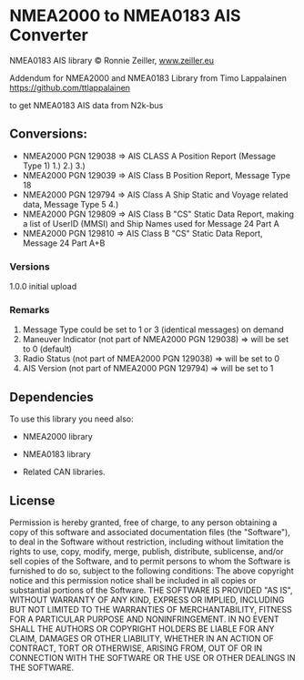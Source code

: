 # NMEA2000 to NMEA0183 AIS Converter


NMEA0183  AIS library © Ronnie Zeiller, www.zeiller.eu

Addendum for NMEA2000 and NMEA0183 Library from Timo Lappalainen https://github.com/ttlappalainen

to get NMEA0183 AIS data from N2k-bus

## Conversions:

- NMEA2000 PGN 129038 => AIS CLASS A Position Report (Message Type 1) 1.) 2.) 3.)
- NMEA2000 PGN 129039 => AIS Class B Position Report, Message Type 18
- NMEA2000 PGN 129794 => AIS Class A Ship Static and Voyage related data, Message Type 5 4.)
- NMEA2000 PGN 129809 => AIS Class B "CS" Static Data Report, making a list of UserID (MMSI) and Ship Names used for Message 24 Part A
- NMEA2000 PGN 129810 => AIS Class B "CS" Static Data Report, Message 24 Part A+B

### Versions

1.0.0 initial upload

### Remarks
1. Message Type could be set to 1 or 3 (identical messages) on demand
2. Maneuver Indicator (not part of NMEA2000 PGN 129038) => will be set to 0 (default)
3. Radio Status (not part of NMEA2000 PGN 129038) => will be set to 0
4. AIS Version (not part of NMEA2000 PGN 129794) => will be set to 1

## Dependencies

To use this library you need also:

   - NMEA2000 library

   - NMEA0183 library

   - Related CAN libraries.

## License

Permission is hereby granted, free of charge, to any person obtaining a copy of
this software and associated documentation files (the "Software"), to deal in
the Software without restriction, including without limitation the rights to use,
copy, modify, merge, publish, distribute, sublicense, and/or sell copies of the
Software, and to permit persons to whom the Software is furnished to do so,
subject to the following conditions:
The above copyright notice and this permission notice shall be included in all
copies or substantial portions of the Software.
THE SOFTWARE IS PROVIDED "AS IS", WITHOUT WARRANTY OF ANY KIND, EXPRESS OR IMPLIED,
INCLUDING BUT NOT LIMITED TO THE WARRANTIES OF MERCHANTABILITY, FITNESS FOR A
PARTICULAR PURPOSE AND NONINFRINGEMENT. IN NO EVENT SHALL THE AUTHORS OR COPYRIGHT
HOLDERS BE LIABLE FOR ANY CLAIM, DAMAGES OR OTHER LIABILITY, WHETHER IN AN ACTION OF
CONTRACT, TORT OR OTHERWISE, ARISING FROM, OUT OF OR IN CONNECTION WITH THE SOFTWARE
OR THE USE OR OTHER DEALINGS IN THE SOFTWARE.
